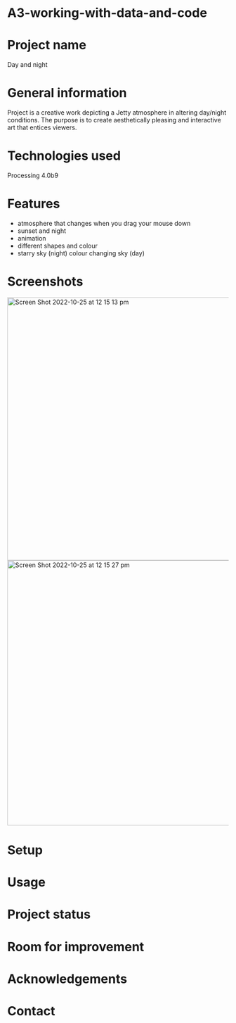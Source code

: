 # A3-working-with-data-and-code

# Project name

Day and night 

# General information 

Project is a creative work depicting a Jetty atmosphere in altering day/night conditions. The purpose is to create aesthetically pleasing and interactive art that entices viewers. 

# Technologies used 

Processing 4.0b9

# Features

- atmosphere that changes when you drag your mouse down
- sunset and night 
- animation 
- different shapes and colour 
- starry sky (night) colour changing sky (day)

# Screenshots 

<img width="598" alt="Screen Shot 2022-10-25 at 12 15 13 pm" src="https://user-images.githubusercontent.com/116043834/197659436-9e697c2d-9a3f-4c75-99b5-cc9d84bf21dd.png">

<img width="603" alt="Screen Shot 2022-10-25 at 12 15 27 pm" src="https://user-images.githubusercontent.com/116043834/197659442-66c1cb65-e452-46a2-93ed-d429cf654e4f.png">


# Setup 

# Usage

# Project status

# Room for improvement 

# Acknowledgements 

# Contact 
